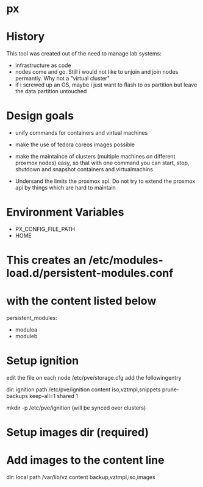 # px


# History
This tool was created out of the need to manage lab systems:
  * infrastructure as code
  * nodes come and go. Still i would not like to unjoin and join nodes permantly. Why not a "virtual cluster"
  * if i screwed up an OS, maybe i just want to flash to os partition but leave the data partition untouched

# Design goals
* unify commands for containers and virtual machines
* make the use of fedora coreos images possible
* make the maintaince of clusters (multiple machines on different proxmox nodes) easy, so that with one command you can start, stop, shutdown and snapshot containers and virtualmachins

* Undersand the limits the proxmox api. Do not try to extend the proxmox api by things which are hard to maintain

# Environment Variables
* PX_CONFIG_FILE_PATH
* HOME

# This creates an /etc/modules-load.d/persistent-modules.conf
# with the content listed below

persistent_modules:
  - modulea
  - moduleb

# Setup ignition
edit the file on each node /etc/pve/storage.cfg
add the followingentry

dir: ignition
        path /etc/pve/ignition
        content iso,vztmpl,snippets
        prune-backups keep-all=1
        shared 1

mkdir -p /etc/pve/ignition (will be synced over clusters)

# Setup images dir (required)

# Add images to the content line
dir: local
        path /var/lib/vz
        content backup,vztmpl,iso,images

